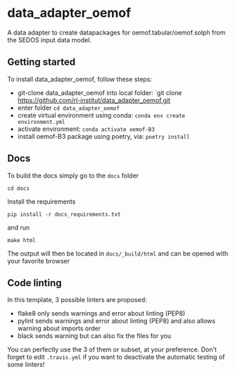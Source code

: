 # data_adapter_oemof

A data adapter to create datapackages for oemof.tabular/oemof.solph from the SEDOS input data model.

## Getting started

To install data_adapter_oemof, follow these steps:

* git-clone data_adapter_oemof into local folder:
  `git clone https://github.com/rl-institut/data_adapter_oemof.git
* enter folder `cd data_adapter_oemof`
* create virtual environment using conda: `conda env create environment.yml`
* activate environment: `conda activate oemof-B3`
* install oemof-B3 package using poetry, via: `poetry install`

## Docs

To build the docs simply go to the `docs` folder

    cd docs

Install the requirements

    pip install -r docs_requirements.txt

and run

    make html

The output will then be located in `docs/_build/html` and can be opened with your favorite browser

## Code linting

In this template, 3 possible linters are proposed:
- flake8 only sends warnings and error about linting (PEP8)
- pylint sends warnings and error about linting (PEP8) and also allows warning about imports order
- black sends warning but can also fix the files for you

You can perfectly use the 3 of them or subset, at your preference. Don't forget to edit `.travis.yml` if you want to deactivate the automatic testing of some linters!
